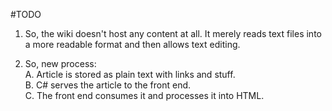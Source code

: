 ﻿#TODO

1. So, the wiki doesn't host any content at all.
It merely reads text files into a more 
readable format and then allows text editing.

2. So, new process:  
 A. Article is stored as plain text with links and stuff.  
 B. C# serves the article to the front end.  
 C. The front end consumes it and processes it into HTML.